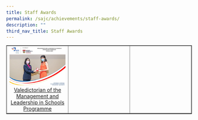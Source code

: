 ```yaml
---
title: Staff Awards
permalink: /sajc/achievements/staff-awards/
description: ""
third_nav_title: Staff Awards
---
```

<table style="border-collapse: collapse; width: 100%;" border="1">
<tbody>
<tr>
<td style="width: 33.3333%; text-align: center;"><a href="/sajc/achievements/staff-awards/valedictorian-of-the-management-and-leadership-in-schools-programme"><img src="/images/staf1.jpg"></a><a href="/sajc/achievements/staff-awards/valedictorian-of-the-management-and-leadership-in-schools-programme">Valedictorian of the Management and Leadership in Schools Programme</a></td>
<td style="width: 33.3333%;">&nbsp;</td>
<td style="width: 33.3333%;">&nbsp;</td>
</tr>
</tbody>
</table>